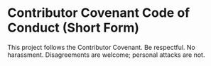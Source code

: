 # Contributor Covenant Code of Conduct (Short Form)
This project follows the Contributor Covenant. Be respectful. No harassment. Disagreements are welcome; personal attacks are not.
